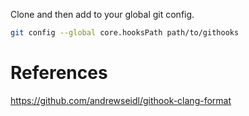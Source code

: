 Clone and then add to your global git config.

```bash
git config --global core.hooksPath path/to/githooks
```

# References
https://github.com/andrewseidl/githook-clang-format
